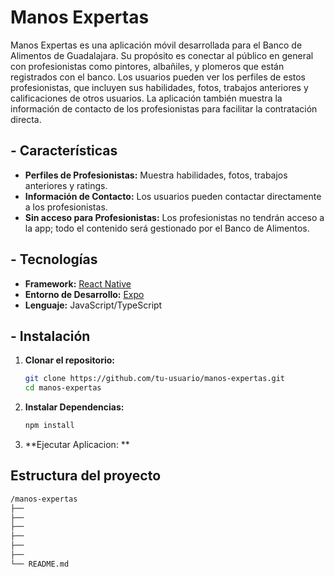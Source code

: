 # Manos Expertas

Manos Expertas es una aplicación móvil desarrollada para el Banco de Alimentos de Guadalajara. Su propósito es conectar al público en general con profesionistas como pintores, albañiles, y plomeros que están registrados con el banco. Los usuarios pueden ver los perfiles de estos profesionistas, que incluyen sus habilidades, fotos, trabajos anteriores y calificaciones de otros usuarios. La aplicación también muestra la información de contacto de los profesionistas para facilitar la contratación directa.

## - Características

- **Perfiles de Profesionistas:** Muestra habilidades, fotos, trabajos anteriores y ratings.
- **Información de Contacto:** Los usuarios pueden contactar directamente a los profesionistas.
- **Sin acceso para Profesionistas:** Los profesionistas no tendrán acceso a la app; todo el contenido será gestionado por el Banco de Alimentos.

## - Tecnologías

- **Framework:** [React Native](https://reactnative.dev/)
- **Entorno de Desarrollo:** [Expo](https://expo.dev/)
- **Lenguaje:** JavaScript/TypeScript

## - Instalación

1. **Clonar el repositorio:**

   ```bash
   git clone https://github.com/tu-usuario/manos-expertas.git
   cd manos-expertas
   ```

2. **Instalar Dependencias:**
   ```bash
   npm install
   ```

3. **Ejecutar Aplicacion: **

## Estructura del proyecto

  ```bash
  /manos-expertas
  ├── 
  ├── 
  ├── 
  ├── 
  ├── 
  ├── 
  └── README.md
  ```

